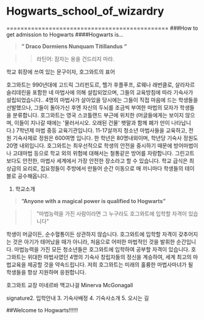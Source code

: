 # Hogwarts_school_of_wizardry
==============================================
###How to get admission to Hogwarts
####Hogwarts is…

>**” Draco Dormiens Nunquam Titillandus “**

>>라틴어: 잠자는 용을 건드리지 마라.


학교 휘장에 쓰여 있는 문구이자, 호그와트의 표어


호그와트는 990년대에 고드릭 그리핀도르, 헬가 후플푸프, 로웨나 래번클로, 살라자르 슬리데린을 포함한 네 마법사에 의해 설립되었으며, 그들의 교육방침에 따라 기숙사가 설립되었습니다.. 4명의 마법사가 살아있을 당시에는 그들이 직접 마음에 드는 학생들을 선발했으나, 그들이 돌아가신 후엔 자신의 두뇌를 조금씩 부여한 마법의 모자가 학생들을 분류합니다.  호그와트는 영국 스코틀랜드 부근에 위치한 (머글들에게는 보이지 않으며, 이들이 지나갈 때에는 '물러서시오. 오래된 건물' 팻말과 함께 폐가 만이 나타납니다.) 7학년제 마법 중등 교육기관입니다. 11-17살까지 청소년 마법사들을 교육하고, 전원 기숙사제로 정원은 600여명 입니다. 한 학년은 80명내외이며, 학년당 기숙사 정원도 20명 내외입니다.  호그와트는 최우선적으로 학생의 안전을 중시하기 때문에 방어마법이나 고대마법 등으로 학교 외의 위험에 대해서는 철통같은 방어를 자랑합니다. 그린고트보다도 안전한, 마법사 세계에서 가장 안전한 장소라고 할 수 있습니다. 학교 급식은 최상급의 요리로, 집요정들이 주방에서 만들어 순간 이동으로 매 끼니마다 학생들의 테이블로 공수해옵니다.

1. 학교소개

>**”Anyone with a magical power is qualified to Hogwarts”**

>>”마법능력을 가진 사람이라면 그 누구라도 호그와트에 입학할 자격이 있습니다"

   학생이 머글이든, 순수혈통이든 상관하지 않습니다. 호그와트에 입학할 자격이 갖추어지는 것은 아기가 태어났을 때가 아니라, 처음으로 어떠한 마법적인 것을 발휘한 순간입니다. 마법능력을 가진 모든 청소년들은 호그와트에 입학하여 공부할 자격이 있습니다. 호그와트는 위대한 마법사였던 4명의 기숙사 창립자들의 정신을 계승하여, 세계 최고의 마법교육을 제공할 것을 약속드립니다. 저희 호그와트는 미래의 훌륭한 마법사마녀가 될 학생들을 항상 지원하며 응원합니다.

호그와트 교장 미네르바 맥고나걸 Minerva McGonagall

signature2. 입학안내
3. 기숙사배정
4. 기숙사소개
5. 오시는 길

##Welcome to Hogwarts!!!!!!